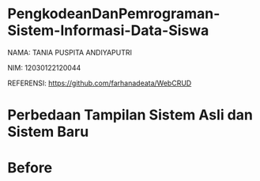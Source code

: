 # PengkodeanDanPemrograman-Sistem-Informasi-Data-Siswa

NAMA: TANIA PUSPITA ANDIYAPUTRI

NIM: 12030122120044

REFERENSI: https://github.com/farhanadeata/WebCRUD

# Perbedaan Tampilan Sistem Asli dan Sistem Baru

# Before
